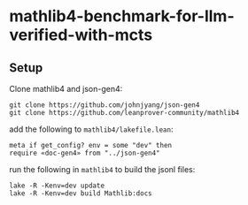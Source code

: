 # mathlib4-benchmark-for-llm-verified-with-mcts

## Setup

Clone mathlib4 and json-gen4:

```
git clone https://github.com/johnjyang/json-gen4
git clone https://github.com/leanprover-community/mathlib4
```

add the following to `mathlib4/lakefile.lean`:

```
meta if get_config? env = some "dev" then
require «doc-gen4» from "../json-gen4"
```

run the following in `mathlib4` to build the jsonl files:

```
lake -R -Kenv=dev update
lake -R -Kenv=dev build Mathlib:docs
```
